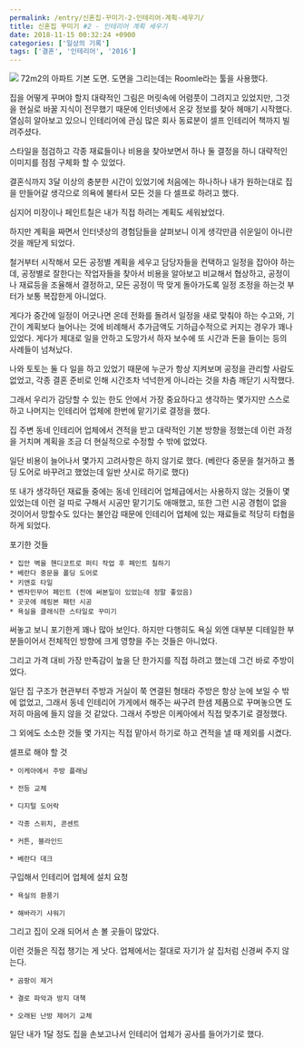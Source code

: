 ```yaml
---
permalink: /entry/신혼집-꾸미기-2-인테리어-계획-세우기/
title: 신혼집 꾸미기 #2 - 인테리어 계획 세우기
date: 2018-11-15 00:32:24 +0900
categories: ['일상의 기록']
tags: ['결혼', '인테리어', '2016']
---
```




![][link0]
72m2의 아파트 기본 도면. 도면을 그리는데는 Roomle라는 툴을 사용했다.

  

집을 어떻게 꾸며야 할지 대략적인 그림은 머릿속에 어렴풋이 그려지고 있었지만, 그것을 현실로 바꿀 지식이 전무했기 때문에 인터넷에서 온갖
정보를 찾아 헤매기 시작했다. 열심히 알아보고 있으니 인테리어에 관심 많은 회사 동료분이 셀프 인테리어 책까지 빌려주셨다.

스타일을 점검하고 각종 재료들이나 비용을 찾아보면서 하나 둘 결정을 하니 대략적인 이미지를 점점 구체화 할 수 있었다.

  

결혼식까지 3달 이상의 충분한 시간이 있었기에 처음에는 하나하나 내가 원하는대로 집을 만들어갈 생각으로 의욕에 불타서 모든 것을 다 셀프로
하려고 했다.

심지어 미장이나 페인트칠은 내가 직접 하려는 계획도 세워놨었다.

  

하지만 계획을 짜면서 인터넷상의 경험담들을 살펴보니 이게 생각만큼 쉬운일이 아니란 것을 깨닫게 되었다.

철거부터 시작해서 모든 공정별 계획을 세우고 담당자들을 컨택하고 일정을 잡아야 하는데, 공정별로 잘한다는 작업자들을 찾아서 비용을 알아보고
비교해서 협상하고, 공정이나 재료등을 조율해서 결정하고, 모든 공정이 딱 맞게 돌아가도록 일정 조정을 하는것 부터가 보통 복잡한게 아니었다.

게다가 중간에 일정이 어긋나면 온데 전화를 돌려서 일정을 새로 맞춰야 하는 수고와, 기간이 계획보다 늘어나는 것에 비례해서 추가금액도
기하급수적으로 커지는 경우가 꽤나 있었다. 게다가 제대로 일을 안하고 도망가서 하자 보수에 또 시간과 돈을 들이는 등의 사례들이 넘쳐났다.

  

나와 토토는 둘 다 일을 하고 있었기 때문에 누군가 항상 지켜보며 공정을 관리할 사람도 없었고, 각종 결혼 준비로 인해 시간조차 넉넉한게
아니라는 것을 차츰 깨닫기 시작했다.

  

  

그래서 우리가 감당할 수 있는 한도 안에서 가장 중요하다고 생각하는 몇가지만 스스로 하고 나머지는 인테리어 업체에 한번에 맡기기로 결정을
했다.

집 주변 동네 인테리어 업체에서 견적을 받고 대략적인 기본 방향을 정했는데 이런 과정을 거치며 계획을 조금 더 현실적으로 수정할 수 밖에
없었다.

  

일단 비용이 늘어나서 몇가지 고려사항은 하지 않기로 했다. (베란다 중문을 철거하고 폴딩 도어로 바꾸려고 했었는데 일반 샷시로 하기로 했다)

또 내가 생각하던 재료들 중에는 동네 인테리어 업체급에서는 사용하지 않는 것들이 몇 있었는데 이런 걸 따로 구해서 시공만 맡기기도 애매했고,
또한 그런 시공 경험이 없을 것이어서 망할수도 있다는 불안감 때문에 인테리어 업체에 있는 재료들로 적당히 타협을 하게 되었다.

  

포기한 것들

    * 집안 벽을 핸디코트로 퍼티 작업 후 페인트 칠하기
    * 베란다 중문을 폴딩 도어로
    * 키앤호 타일
    * 벤자민무어 페인트 (전에 써본일이 있었는데 정말 좋았음)
    * 곳곳에 헤링본 패턴 시공
    * 욕실을 클래식한 스타일로 꾸미기

  

써놓고 보니 포기한게 꽤나 많아 보인다. 하지만  다행히도 욕실 외엔 대부분 디테일한 부분들이어서 전체적인 방향에 크게 영향을 주는 것들은
아니었다.

  

  

그리고 가격 대비 가장 만족감이 높을 단 한가지를 직접 하려고 했는데 그건 바로 주방이었다.

일단 집 구조가 현관부터 주방과 거실이 쭉 연결된 형태라 주방은 항상 눈에 보일 수 밖에 없었고, 그래서 동네 인테리어 가게에서 해주는
싸구려 한샘 제품으로 꾸며놓으면 도저히 마음에 들지 않을 것 같았다. 그래서 주방은 이케아에서 직접 맞추기로 결정했다.

그 외에도 소소한 것들 몇 가지는 직접 맡아서 하기로 하고 견적을 낼 때 제외를 시켰다.

  

셀프로 해야 할 것

    * 이케아에서 주방 플래닝

    * 전등 교체

    * 디지털 도어락

    * 각종 스위치, 콘센트

    * 커튼, 블라인드

    * 베란다 데크

  

구입해서 인테리어 업체에 설치 요청

    * 욕실의 환풍기

    * 해바라기 샤워기

  

그리고 집이 오래 되어서 손 볼 곳들이 많았다.

이런 것들은 직접 챙기는 게 낫다. 업체에서는 절대로 자기가 살 집처럼 신경써 주지 않는다.

    * 곰팡이 제거

    * 결로 파악과 방지 대책

    * 오래된 난방 제어기 교체

  

일단 내가 1달 정도 집을 손보고나서 인테리어 업체가 공사를 들어가기로 했다.

  

  


[link0]:http://cfile2.uf.tistory.com/image/99C4C04D5BEC39452241A9
